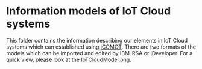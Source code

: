 # Information models of IoT Cloud systems

This folder contains the information describing our elements in IoT Cloud systems which can established using [iCOMOT](https://github.com/tuwiendsg/iCOMOT).
There are two formats of the models which can be imported and edited by IBM-RSA or jDeveloper. For a quick view, please look at the [IoTCloudModel.png](https://github.com/tuwiendsg/COMOT4U/blob/master/models/IoTCloudSystem/IoTCloudModel.png).

